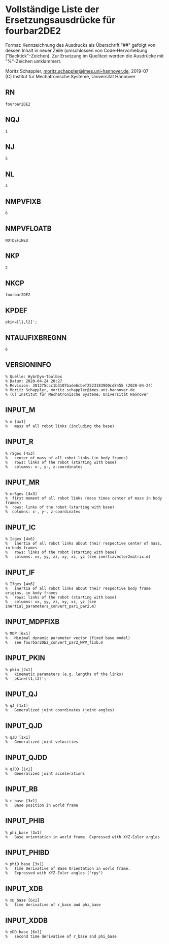 # Vollständige Liste der Ersetzungsausdrücke für fourbar2DE2
Format: Kennzeichnung des Ausdrucks als Überschrift "##" gefolgt von dessen Inhalt in neuer Zeile (umschlossen von Code-Hervorhebung ("Backtick"-Zeichen).
Zur Ersetzung im Quelltext werden die Ausdrücke mit "%"-Zeichen umklammert.

Moritz Schappler, moritz.schappler@imes.uni-hannover.de, 2019-07  
(C) Institut für Mechatronische Systeme, Universität Hannover

## RN

```
fourbar2DE2
```

## NQJ

```
1
```

## NJ

```
5
```

## NL

```
4
```

## NMPVFIXB

```
6
```

## NMPVFLOATB

```
NOTDEFINED
```

## NKP

```
2
```

## NKCP

```
fourbar2DE2
```

## KPDEF

```
pkin=[l1,l2]';
```

## NTAUJFIXBREGNN

```
6
```

## VERSIONINFO

```
% Quelle: HybrDyn-Toolbox
% Datum: 2020-04-24 20:27
% Revision: 381275ccc1b3107bade6cbef2523183900cd8455 (2020-04-24)
% Moritz Schappler, moritz.schappler@imes.uni-hannover.de
% (C) Institut für Mechatronische Systeme, Universität Hannover
```

## INPUT_M

```
% m [4x1]
%   mass of all robot links (including the base)
```

## INPUT_R

```
% rSges [4x3]
%   center of mass of all robot links (in body frames)
%   rows: links of the robot (starting with base)
%   columns: x-, y-, z-coordinates
```

## INPUT_MR

```
% mrSges [4x3]
%  first moment of all robot links (mass times center of mass in body frames)
%  rows: links of the robot (starting with base)
%  columns: x-, y-, z-coordinates
```

## INPUT_IC

```
% Icges [4x6]
%   inertia of all robot links about their respective center of mass, in body frames
%   rows: links of the robot (starting with base)
%   columns: xx, yy, zz, xy, xz, yz (see inertiavector2matrix.m)
```

## INPUT_IF

```
% Ifges [4x6]
%   inertia of all robot links about their respective body frame origins, in body frames
%   rows: links of the robot (starting with base)
%   columns: xx, yy, zz, xy, xz, yz (see inertial_parameters_convert_par1_par2.m)
```

## INPUT_MDPFIXB

```
% MDP [6x1]
%   Minimal dynamic parameter vector (fixed base model)
%   see fourbar2DE2_convert_par2_MPV_fixb.m
```

## INPUT_PKIN

```
% pkin [2x1]
%   kinematic parameters (e.g. lengths of the links)
%   pkin=[l1,l2]';
```

## INPUT_QJ

```
% qJ [1x1]
%   Generalized joint coordinates (joint angles)
```

## INPUT_QJD

```
% qJD [1x1]
%   Generalized joint velocities
```

## INPUT_QJDD

```
% qJDD [1x1]
%   Generalized joint accelerations
```

## INPUT_RB

```
% r_base [3x1]
%   Base position in world frame
```

## INPUT_PHIB

```
% phi_base [3x1]
%   Base orientation in world frame. Expressed with XYZ-Euler angles
```

## INPUT_PHIBD

```
% phiD_base [3x1]
%   Time Derivative of Base Orientation in world frame.
%   Expressed with XYZ-Euler angles ("rpy")
```

## INPUT_XDB

```
% xD_base [6x1]
%   time derivative of r_base and phi_base
```

## INPUT_XDDB

```
% xDD_base [6x1]
%   second time derivative of r_base and phi_base
```

